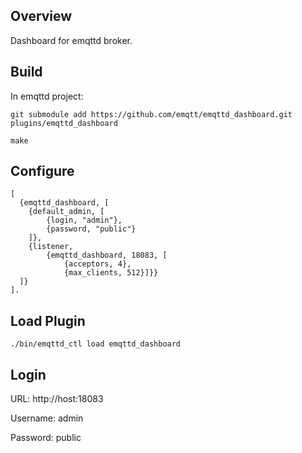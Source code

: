 
## Overview

Dashboard for emqttd broker.

## Build

In emqttd project:

```
git submodule add https://github.com/emqtt/emqttd_dashboard.git plugins/emqttd_dashboard 

make
```

## Configure

```
[
  {emqttd_dashboard, [
    {default_admin, [
        {login, "admin"},
        {password, "public"}
    ]},
    {listener, 
        {emqttd_dashboard, 18083, [
            {acceptors, 4},
            {max_clients, 512}]}}
  ]}
].
```

## Load Plugin

```
./bin/emqttd_ctl load emqttd_dashboard
```

## Login 

URL: http://host:18083

Username: admin

Password: public


